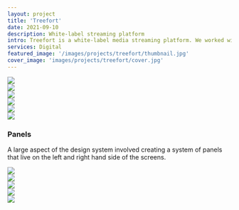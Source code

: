```yaml
---
layout: project
title: 'Treefort'
date: 2021-09-10
description: White-label streaming platform
intro: Treefort is a white-label media streaming platform. We worked with their product development team to establish a UI design system, as well as the dashboard to the content management system.
services: Digital
featured_image: '/images/projects/treefort/thumbnail.jpg'
cover_image: 'images/projects/treefort/cover.jpg'
---
```


<div class="span-12">
    <img src="{{ '/images/projects/treefort/onboarding.jpg' | relative_url }}" />
</div>

<div class="span-6 pt1 lg-pt2">
    <img src="{{ '/images/projects/treefort/type.jpg' | relative_url }}" />
</div>
<div class="span-6 start-7 pt1 lg-pt2">
    <img src="{{ '/images/projects/treefort/colors.jpg' | relative_url }}" />
</div>

<div class="span-6 pt1 lg-pt2">
    <img src="{{ '/images/projects/treefort/icons.jpg' | relative_url }}" />
</div>
<div class="span-6 start-7 pt1 lg-pt2">
    <img src="{{ '/images/projects/treefort/buttons.jpg' | relative_url }}" />
</div>

<div class="span-12 pt1 lg-pt2">
    <img src="{{ '/images/projects/treefort/content-empty.jpg' | relative_url }}" />
</div>

<div class="span-12 sm-span-6 mt6">
    <h3 class="displayLarge">Panels</h3>
</div>

<div class="span-12 sm-span-6 sm-start-7 mt0 sm-mt6">
    <p>A large aspect of the design system involved creating a system of panels that live on the left and right hand side of the screens. </p>
</div>

<div class="span-12 pt1 lg-pt2">
    <img src="{{ '/images/projects/treefort/style-panels.jpg' | relative_url }}" />
</div>

<div class="span-12 pt1 lg-pt2">
    <img src="{{ '/images/projects/treefort/style-ui.jpg' | relative_url }}" />
</div>

<div class="span-12 pt1 lg-pt2">
    <img src="{{ '/images/projects/treefort/pages-panels.jpg' | relative_url }}" />
</div>

<div class="span-12 pt1 lg-pt2">
    <img src="{{ '/images/projects/treefort/pages-ui.jpg' | relative_url }}" />
</div>

<div class="span-12 pt1 lg-pt2">
    <img src="{{ '/images/projects/treefort/slider-panels.jpg' | relative_url }}" />
</div>